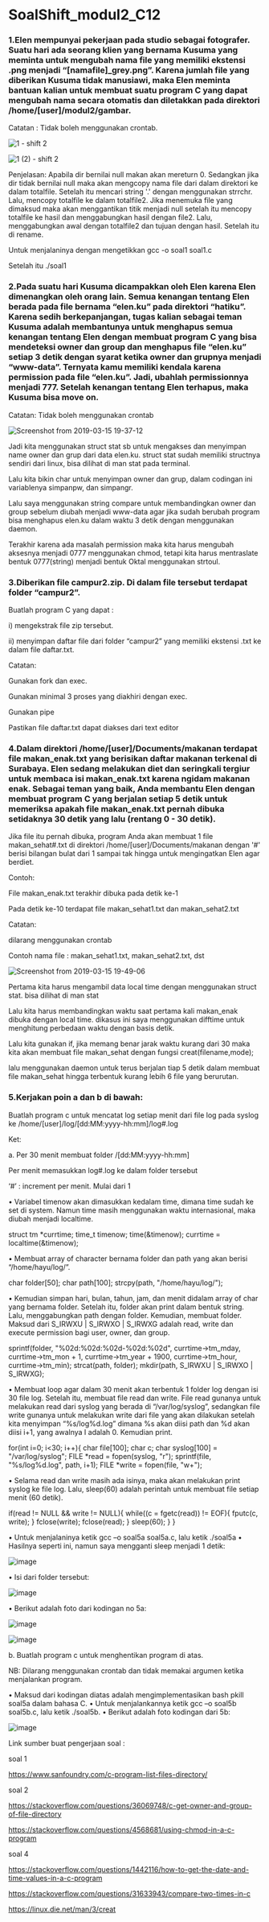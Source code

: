 # SoalShift_modul2_C12


### 1.Elen mempunyai pekerjaan pada studio sebagai fotografer. Suatu hari ada seorang klien yang bernama Kusuma yang meminta untuk mengubah nama file yang memiliki ekstensi .png menjadi “[namafile]_grey.png”. Karena jumlah file yang diberikan Kusuma tidak manusiawi, maka Elen meminta bantuan kalian untuk membuat suatu program C yang dapat mengubah nama secara otomatis dan diletakkan pada direktori /home/[user]/modul2/gambar.

Catatan : Tidak boleh menggunakan crontab.

![1 - shift 2](https://user-images.githubusercontent.com/47876805/54426523-abfac080-474a-11e9-81c3-ba44555f495f.png)

![1 (2) - shift 2](https://user-images.githubusercontent.com/47876805/54426528-aef5b100-474a-11e9-8f03-75fc98b6952d.png)

Penjelasan:
Apabila dir bernilai null makan akan mereturn 0. Sedangkan jika dir tidak bernilai null maka akan mengcopy nama file dari dalam direktori ke dalam totalfile. Setelah itu mencari string '.' dengan menggunakan strrchr. Lalu, mencopy totalfile ke dalam totalfile2. Jika menemuka file yang dimaksud maka akan menggantikan titik menjadi null setelah itu mencopy totalfile ke hasil dan menggabungkan hasil dengan file2. Lalu, menggabungkan awal dengan totalfile2 dan tujuan dengan hasil. Setelah itu di rename.

Untuk menjalaninya dengan mengetikkan 
gcc -o soal1 soal1.c

Setelah itu
./soal1

### 2.Pada suatu hari Kusuma dicampakkan oleh Elen karena Elen dimenangkan oleh orang lain. Semua kenangan tentang Elen berada pada file bernama “elen.ku” pada direktori “hatiku”. Karena sedih berkepanjangan, tugas kalian sebagai teman Kusuma adalah membantunya untuk menghapus semua kenangan tentang Elen dengan membuat program C yang bisa mendeteksi owner dan group dan menghapus file “elen.ku” setiap 3 detik dengan syarat ketika owner dan grupnya menjadi “www-data”. Ternyata kamu memiliki kendala karena permission pada file “elen.ku”. Jadi, ubahlah permissionnya menjadi 777. Setelah kenangan tentang Elen terhapus, maka Kusuma bisa move on.

Catatan: Tidak boleh menggunakan crontab

![Screenshot from 2019-03-15 19-37-12](https://user-images.githubusercontent.com/34019306/54413701-3cc0a480-4729-11e9-98c2-da0dee5f0794.png)

Jadi kita menggunakan struct stat sb untuk mengakses dan menyimpan name owner dan grup dari data elen.ku.
struct stat sudah memiliki structnya sendiri dari linux, bisa dilihat di man stat pada terminal.

Lalu kita bikin char untuk menyimpan owner dan grup, dalam codingan ini variablenya simpanpw, dan simpangr.

Lalu saya menggunakan string compare untuk membandingkan owner dan group sebelum diubah menjadi www-data agar jika sudah berubah program bisa menghapus elen.ku dalam waktu 3 detik dengan menggunakan daemon.

Terakhir karena ada masalah permission maka kita harus mengubah aksesnya menjadi 0777 menggunakan chmod, tetapi kita harus mentraslate bentuk 0777(string) menjadi bentuk Oktal menggunakan strtoul.




### 3.Diberikan file campur2.zip. Di dalam file tersebut terdapat folder “campur2”. 
Buatlah program C yang dapat :

i)  mengekstrak file zip tersebut.

ii) menyimpan daftar file dari folder “campur2” yang memiliki ekstensi .txt ke dalam file daftar.txt.

Catatan:

Gunakan fork dan exec.

Gunakan minimal 3 proses yang diakhiri dengan exec.

Gunakan pipe

Pastikan file daftar.txt dapat diakses dari text editor

### 4.Dalam direktori /home/[user]/Documents/makanan terdapat file makan_enak.txt yang berisikan daftar makanan terkenal di Surabaya. Elen sedang melakukan diet dan seringkali tergiur untuk membaca isi makan_enak.txt karena ngidam makanan enak. Sebagai teman yang baik, Anda membantu Elen dengan membuat program C yang berjalan setiap 5 detik untuk memeriksa apakah file makan_enak.txt pernah dibuka setidaknya 30 detik yang lalu (rentang 0 - 30 detik).
Jika file itu pernah dibuka, program Anda akan membuat 1 file makan_sehat#.txt di direktori /home/[user]/Documents/makanan dengan '#' berisi bilangan bulat dari 1 sampai tak hingga untuk mengingatkan Elen agar berdiet.

Contoh:

File makan_enak.txt terakhir dibuka pada detik ke-1

Pada detik ke-10 terdapat file makan_sehat1.txt dan makan_sehat2.txt

Catatan:

dilarang menggunakan crontab

Contoh nama file : makan_sehat1.txt, makan_sehat2.txt, dst

![Screenshot from 2019-03-15 19-49-06](https://user-images.githubusercontent.com/34019306/54413845-c1132780-4729-11e9-835c-f5fb04ce8757.png)

Pertama kita harus mengambil data local time dengan menggunakan struct stat. bisa dilihat di man stat

Lalu kita harus membandingkan waktu saat pertama kali makan_enak dibuka dengan local time. dikasus ini saya menggunakan difftime untuk menghitung perbedaan waktu dengan basis  detik.

Lalu kita gunakan if, jika memang benar jarak waktu kurang dari 30 maka kita akan membuat file makan_sehat dengan fungsi creat(filename,mode);

lalu menggunakan daemon untuk terus berjalan tiap 5 detik dalam membuat file makan_sehat hingga terbentuk kurang lebih 6 file yang berurutan.






### 5.Kerjakan poin a dan b di bawah:
Buatlah program c untuk mencatat log setiap menit dari file log pada syslog ke /home/[user]/log/[dd:MM:yyyy-hh:mm]/log#.log

Ket:

a. Per 30 menit membuat folder /[dd:MM:yyyy-hh:mm]

Per menit memasukkan log#.log ke dalam folder tersebut

‘#’ : increment per menit. Mulai dari 1

•	Variabel timenow akan dimasukkan kedalam time, dimana time sudah ke set di system. Namun time masih menggunakan waktu internasional, maka diubah menjadi localtime.

struct tm *currtime;
time_t timenow;
time(&timenow);
currtime = localtime(&timenow);

•	Membuat array of character bernama folder dan path yang akan berisi “/home/hayu/log/”.

char folder[50];
char path[100];
strcpy(path, "/home/hayu/log/");

•	Kemudian simpan hari, bulan, tahun, jam, dan menit didalam array of char yang bernama folder. Setelah itu, folder akan print dalam bentuk string. Lalu, menggabungkan path dengan folder. Kemudian, membuat folder. Maksud dari S_IRWXU | S_IRWXO | S_IRWXG adalah read, write dan execute permission bagi user, owner, dan group.

sprintf(folder, "%02d:%02d:%02d-%02d:%02d", currtime->tm_mday, currtime->tm_mon + 1, currtime->tm_year + 1900, currtime->tm_hour, currtime->tm_min);
strcat(path, folder);
mkdir(path, S_IRWXU | S_IRWXO | S_IRWXG);

•	Membuat loop agar dalam 30 menit akan terbentuk 1 folder log dengan isi 30 file log. Setelah itu, membuat file read dan write. File read gunanya untuk melakukan read dari syslog yang berada di “/var/log/syslog”, sedangkan file write gunanya untuk melakukan write dari file yang akan dilakukan setelah kita menyimpan “%s/log%d.log” dimana %s akan diisi path dan %d akan diisi i+1, yang awalnya I adalah 0. Kemudian print. 

for(int i=0; i<30; i++){
char file[100];
char c;
char syslog[100] = "/var/log/syslog";
FILE *read = fopen(syslog, "r");
sprintf(file, "%s/log%d.log", path, i+1);
FILE *write = fopen(file, "w+");

•	Selama read dan write masih ada isinya, maka akan melakukan print syslog ke file log. Lalu, sleep(60) adalah perintah untuk membuat file setiap menit (60 detik).

if(read != NULL && write != NULL){
while((c = fgetc(read))  != EOF){
fputc(c, write);
}
fclose(write);
      fclose(read);
            }
      sleep(60);
        }
    }
    
•	Untuk menjalaninya ketik gcc –o soal5a soal5a.c, lalu ketik ./soal5a
•	Hasilnya seperti ini, namun saya mengganti sleep menjadi 1 detik:

![image](https://user-images.githubusercontent.com/47876805/54863906-2d70d500-4d81-11e9-8926-a13930861379.png)

•	Isi dari folder tersebut:

![image](https://user-images.githubusercontent.com/47876805/54863911-319cf280-4d81-11e9-99eb-decd6f6a7f14.png)

•	Berikut adalah foto dari kodingan no 5a:

![image](https://user-images.githubusercontent.com/47876805/54863912-35c91000-4d81-11e9-846e-acdf61cf091a.png)

![image](https://user-images.githubusercontent.com/47876805/54863914-3c578780-4d81-11e9-9bab-51edced13494.png)

b. Buatlah program c untuk menghentikan program di atas.

NB: Dilarang menggunakan crontab dan tidak memakai argumen ketika menjalankan program.

•	Maksud dari kodingan diatas adalah mengimplementasikan bash pkill soal5a dalam bahasa C.
•	Untuk menjalankannya ketik gcc –o soal5b soal5b.c, lalu ketik ./soal5b. 
•	Berikut adalah foto kodingan dari 5b:

![image](https://user-images.githubusercontent.com/47876805/54863916-3feb0e80-4d81-11e9-89ea-76a29fbf8e28.png)


Link sumber buat pengerjaan soal :

soal 1

https://www.sanfoundry.com/c-program-list-files-directory/

soal 2

https://stackoverflow.com/questions/36069748/c-get-owner-and-group-of-file-directory

https://stackoverflow.com/questions/4568681/using-chmod-in-a-c-program

soal 4

https://stackoverflow.com/questions/1442116/how-to-get-the-date-and-time-values-in-a-c-program

https://stackoverflow.com/questions/31633943/compare-two-times-in-c

https://linux.die.net/man/3/creat





